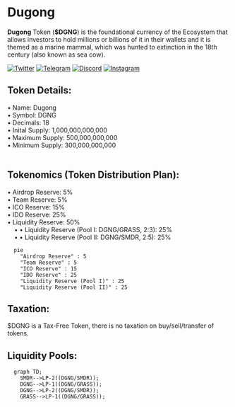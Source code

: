 # Dugong
<b>Dugong</b> Token (<b>$DGNG</b>) is the foundational currency of the Ecosystem that allows investors to hold millions or billions of it in their wallets and it is themed as a marine mammal, which was hunted to extinction in the 18th century (also known as sea cow).

[![Twitter](https://img.shields.io/badge/Twitter-1DA1F2?style=for-the-badge&logo=twitter&logoColor=white)](https://twitter.com/DugongEcosystem)
[![Telegram](https://img.shields.io/badge/Telegram-2CA5E0?style=for-the-badge&logo=telegram&logoColor=white)](https://telegram.me/DugongEcosystem)
[![Discord](https://img.shields.io/badge/Discord-5865F2?style=for-the-badge&logo=discord&logoColor=white)](https://discord.gg/Q8beaw5D8W)
[![Instagram](https://img.shields.io/badge/Instagram-E95950?style=for-the-badge&logo=nintendo-switch&logoColor=white)](https://instagram.com/DugongEcosystem)

## Token Details:
&bull; Name: Dugong<br />
&bull; Symbol: DGNG<br />
&bull; Decimals: 18<br />
&bull; Inital Supply: 1,000,000,000,000<br />
&bull; Maximum Supply: 500,000,000,000<br />
&bull; Minimum Supply: 300,000,000,000<br /><br />

## Tokenomics (Token Distribution Plan):
&bull; Airdrop Reserve: 5%<br />
&bull; Team Reserve: 5%<br />
&bull; ICO Reserve: 15%<br />
&bull; IDO Reserve: 25%<br />
&bull; Liquidity Reserve: 50%<br />
&nbsp; &nbsp; &bull; &bull; Liquidity Reserve (Pool I: DGNG/GRASS, 2:3): 25%<br />
&nbsp; &nbsp; &bull; &bull; Liquidity Reserve (Pool II: DGNG/SMDR, 2:5): 25%<br />
```mermaid
  pie
    "Airdrop Reserve" : 5
    "Team Reserve" : 5
    "ICO Reserve" : 15
    "IDO Reserve" : 25
    "Liquidity Reserve (Pool I)" : 25
    "Liquidity Reserve (Pool II)" : 25
```

## Taxation:
$DGNG is a Tax-Free Token, there is no taxation on buy/sell/transfer of tokens.<br />

## Liquidity Pools:
```mermaid
  graph TD;
    SMDR-->LP-2((DGNG/SMDR));
    DGNG-->LP-1((DGNG/GRASS));
    DGNG-->LP-2((DGNG/SMDR));
    GRASS-->LP-1((DGNG/GRASS));
```
